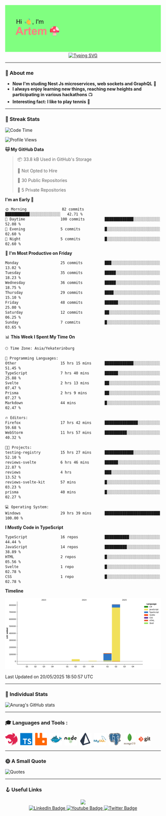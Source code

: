 <div id="header" align="center">
  <img src="https://github.com/CurlyBattery/CurlyBattery/blob/master/header.png?raw=true" alt="альтернативный текст">
  <a href="https://git.io/typing-svg"><img src="https://readme-typing-svg.demolab.com?font=Fira+Code&pause=1000&color=2BF777&width=435&lines=I've+been+doing+backend+programming+;on+Nest+JS+for+13+months+now" alt="Typing SVG" /></a>
</div>

---

### :otter: About me 
- __Now I'm studing Nest Js microservices, web sockets and GraphQL__ 🧩
- __I always enjoy learning new things, reaching new heights and participating in various hackathons__ 📺
- __Interesting fact: I like to play tennis__ 🏓

---

### :monorail: Streak Stats 

<!--START_SECTION:waka-->
![Code Time](http://img.shields.io/badge/Code%20Time-803%20hrs%2051%20mins-blue)

![Profile Views](http://img.shields.io/badge/Profile%20Views-1-blue)

**🐱 My GitHub Data** 

> 📦 33.8 kB Used in GitHub's Storage 
 > 
> 🚫 Not Opted to Hire
 > 
> 📜 30 Public Repositories 
 > 
> 🔑 5 Private Repositories 
 > 
**I'm an Early 🐤** 

```text
🌞 Morning                82 commits          ███████████░░░░░░░░░░░░░░   42.71 % 
🌆 Daytime                100 commits         █████████████░░░░░░░░░░░░   52.08 % 
🌃 Evening                5 commits           █░░░░░░░░░░░░░░░░░░░░░░░░   02.60 % 
🌙 Night                  5 commits           █░░░░░░░░░░░░░░░░░░░░░░░░   02.60 % 
```
📅 **I'm Most Productive on Friday** 

```text
Monday                   25 commits          ███░░░░░░░░░░░░░░░░░░░░░░   13.02 % 
Tuesday                  35 commits          █████░░░░░░░░░░░░░░░░░░░░   18.23 % 
Wednesday                36 commits          █████░░░░░░░░░░░░░░░░░░░░   18.75 % 
Thursday                 29 commits          ████░░░░░░░░░░░░░░░░░░░░░   15.10 % 
Friday                   48 commits          ██████░░░░░░░░░░░░░░░░░░░   25.00 % 
Saturday                 12 commits          ██░░░░░░░░░░░░░░░░░░░░░░░   06.25 % 
Sunday                   7 commits           █░░░░░░░░░░░░░░░░░░░░░░░░   03.65 % 
```


📊 **This Week I Spent My Time On** 

```text
🕑︎ Time Zone: Asia/Yekaterinburg

💬 Programming Languages: 
Other                    15 hrs 15 mins      █████████████░░░░░░░░░░░░   51.45 % 
TypeScript               7 hrs 40 mins       ██████░░░░░░░░░░░░░░░░░░░   25.88 % 
Svelte                   2 hrs 13 mins       ██░░░░░░░░░░░░░░░░░░░░░░░   07.47 % 
Prisma                   2 hrs 9 mins        ██░░░░░░░░░░░░░░░░░░░░░░░   07.27 % 
Markdown                 44 mins             █░░░░░░░░░░░░░░░░░░░░░░░░   02.47 % 

🔥 Editors: 
Firefox                  17 hrs 42 mins      ███████████████░░░░░░░░░░   59.68 % 
WebStorm                 11 hrs 57 mins      ██████████░░░░░░░░░░░░░░░   40.32 % 

🐱‍💻 Projects: 
testing-registry         15 hrs 27 mins      █████████████░░░░░░░░░░░░   52.10 % 
reviews-svelte           6 hrs 46 mins       ██████░░░░░░░░░░░░░░░░░░░   22.87 % 
reviews                  4 hrs               ███░░░░░░░░░░░░░░░░░░░░░░   13.52 % 
reviews-svelte-kit       57 mins             █░░░░░░░░░░░░░░░░░░░░░░░░   03.23 % 
prisma                   40 mins             █░░░░░░░░░░░░░░░░░░░░░░░░   02.27 % 

💻 Operating System: 
Windows                  29 hrs 39 mins      █████████████████████████   100.00 % 
```

**I Mostly Code in TypeScript** 

```text
TypeScript               16 repos            ███████████░░░░░░░░░░░░░░   44.44 % 
JavaScript               14 repos            ██████████░░░░░░░░░░░░░░░   38.89 % 
HTML                     2 repos             █░░░░░░░░░░░░░░░░░░░░░░░░   05.56 % 
Svelte                   1 repo              █░░░░░░░░░░░░░░░░░░░░░░░░   02.78 % 
CSS                      1 repo              █░░░░░░░░░░░░░░░░░░░░░░░░   02.78 % 
```



**Timeline**

![Lines of Code chart](https://raw.githubusercontent.com/CurlyBattery/CurlyBattery/master/assets/bar_graph.png)


 Last Updated on 20/05/2025 18:50:57 UTC
<!--END_SECTION:waka-->

---

### :slot_machine: Individual Stats 
![Anurag's GitHub stats](https://github-readme-stats.vercel.app/api?username=CurlyBattery&hide=contribs,prs&theme=dracula)

---

### :mortar_board: Languages and Tools :
<div>
  <img src="https://github.com/devicons/devicon/blob/master/icons/nestjs/nestjs-original.svg" title="Nest" alt="Nest" width="40" height="40"/>&nbsp;
  <img src="https://github.com/devicons/devicon/blob/master/icons/typescript/typescript-plain.svg" title="TypeScript" alt="TypeScript" width="40" height="40"/>&nbsp;
  <img src="https://github.com/devicons/devicon/blob/master/icons/rabbitmq/rabbitmq-original.svg" title="Rabbit" alt="RabbitMQ" width="40" height="40"/>&nbsp;
  <img src="https://github.com/devicons/devicon/blob/master/icons/docker/docker-original.svg" title="Docker" alt="Docker" width="40" height="40"/>&nbsp;
  <img src="https://github.com/devicons/devicon/blob/master/icons/nodejs/nodejs-original-wordmark.svg" title="NodeJS" alt="NodeJS" width="40" height="40"/>&nbsp;
  <img src="https://github.com/devicons/devicon/blob/master/icons/prisma/prisma-original.svg" title="Prisma"  alt="Prisma" width="40" height="40"/>&nbsp;
  <img src="https://github.com/devicons/devicon/blob/master/icons/mysql/mysql-original-wordmark.svg" title="MySQL"  alt="MySQL" width="40" height="40"/>&nbsp;
  <img src="https://github.com/devicons/devicon/blob/master/icons/postgresql/postgresql-original.svg" title="PostgreSQL"  alt="PostgreSQL" width="40" height="40"/>&nbsp;
  <img src="https://github.com/devicons/devicon/blob/master/icons/mongodb/mongodb-original-wordmark.svg" title="MongoDB" alt="MongoDB" width="40" height="40"/>&nbsp;
  <img src="https://github.com/devicons/devicon/blob/master/icons/git/git-original-wordmark.svg" title="Git" **alt="Git" width="40" height="40"/>
</div>

---

### :sun_with_face: A Small Quote
![Quotes](https://quotes-github-readme.vercel.app/api?type=horizontal&theme=dark)

---

### :hook: Useful Links 
<div align="center">
  <img src="https://media2.giphy.com/media/v1.Y2lkPTc5MGI3NjExdG1qb3M0MHpyZmczeDJoZzR4Z2lvcXBydDhpejNpb3Zoc2NoM2lnaCZlcD12MV9pbnRlcm5hbF9naWZfYnlfaWQmY3Q9Zw/FXynzLoP14IHsnfGmO/giphy.gif" height="300">
  
  <div id="badges">
  <a href="your-linkedin-URL">
    <img src="https://img.shields.io/badge/LinkedIn-blue?style=for-the-badge&logo=linkedin&logoColor=white" alt="LinkedIn Badge"/>
  </a>
  <a href="your-youtube-URL">
    <img src="https://img.shields.io/badge/YouTube-red?style=for-the-badge&logo=youtube&logoColor=white" alt="Youtube Badge"/>
  </a>
  <a href="your-twitter-URL">
    <img src="https://img.shields.io/badge/Twitter-blue?style=for-the-badge&logo=twitter&logoColor=white" alt="Twitter Badge"/>
  </a>
